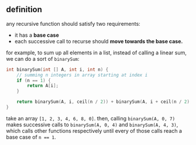 ## definition
any recursive function should satisfy two requirements: 
- it has a **base case**
- each successive call to recurse should **move towards the base case.**

for example, to sum up all elements in a list, instead of calling a linear sum, we can do a sort of `binarySum`:

```cpp
int binarySum(int [] A, int i, int n) {
	// summing n integers in array starting at index i
	if (n == 1) {
		return A[i];
	}

	return binarySum(A, i, ceil(n / 2)) + binarySum(A, i + ceil(n / 2), floor(n / 2));
}
```

take an array `[1, 2, 3, 4, 6, 8, 0]`. then, calling `binarySum(A, 0, 7)` makes successive calls to `binarySum(A, 0, 4)` and `binarySum(A, 4, 3)`, which calls other functions respectively until every of those calls reach a base case of `n == 1`.